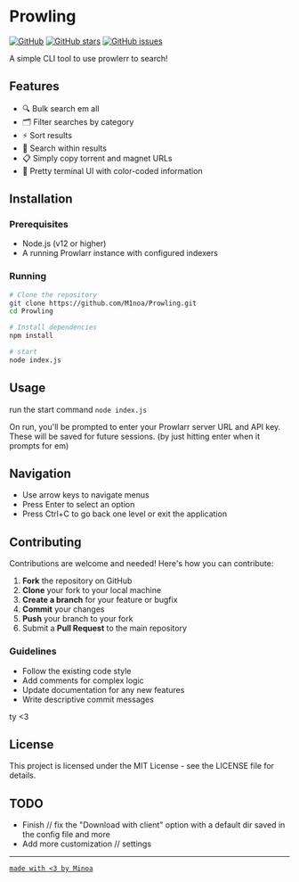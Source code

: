 # Prowling

[![GitHub](https://img.shields.io/github/license/M1noa/Prowling)](https://github.com/M1noa/Prowling)
[![GitHub stars](https://img.shields.io/github/stars/M1noa/Prowling)](https://github.com/M1noa/Prowling/stargazers)
[![GitHub issues](https://img.shields.io/github/issues/M1noa/Prowling)](https://github.com/M1noa/Prowling/issues)

A simple CLI tool to use prowlerr to search!

## Features

- 🔍 Bulk search em all
- 🗂️ Filter searches by category
- ⚡ Sort results 
- 🔎 Search within results
- 📋 Simply copy torrent and magnet URLs
- 🎨 Pretty terminal UI with color-coded information

## Installation

### Prerequisites

- Node.js (v12 or higher)
- A running Prowlarr instance with configured indexers


### Running

```bash
# Clone the repository
git clone https://github.com/M1noa/Prowling.git
cd Prowling

# Install dependencies
npm install

# start
node index.js
```

## Usage

run the start command `node index.js`

On run, you'll be prompted to enter your Prowlarr server URL and API key. These will be saved for future sessions. (by just hitting enter when it prompts for em)

## Navigation

- Use arrow keys to navigate menus
- Press Enter to select an option
- Press Ctrl+C to go back one level or exit the application

## Contributing

Contributions are welcome and needed! Here's how you can contribute:

1. **Fork** the repository on GitHub
2. **Clone** your fork to your local machine
3. **Create a branch** for your feature or bugfix
4. **Commit** your changes
5. **Push** your branch to your fork
6. Submit a **Pull Request** to the main repository


### Guidelines 

- Follow the existing code style
- Add comments for complex logic
- Update documentation for any new features
- Write descriptive commit messages

ty <3

## License

This project is licensed under the MIT License - see the LICENSE file for details.


## TODO

- Finish // fix the "Download with client" option with a default dir saved in the config file and more
- Add more customization // settings
---

[```made with <3 by Minoa```](https://github.com/M1noa)
